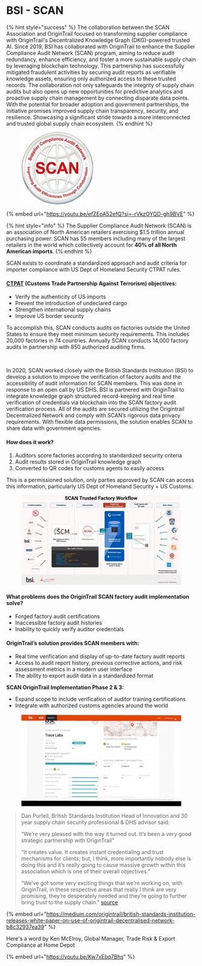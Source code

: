# BSI - SCAN

{% hint style="success" %}
The collaboration between the SCAN Association and OriginTrail focused on transforming supplier compliance with OriginTrail's Decentralized Knowledge Graph (DKG)-powered trusted AI. Since 2019, BSI has collaborated with OriginTrail to enhance the Supplier Compliance Audit Network (SCAN) program, aiming to reduce audit redundancy, enhance efficiency, and foster a more sustainable supply chain by leveraging blockchain technology. This partnership has successfully mitigated fraudulent activities by securing audit reports as verifiable knowledge assets, ensuring only authorized access to these trusted records. The collaboration not only safeguards the integrity of supply chain audits but also opens up new opportunities for predictive analytics and proactive supply chain management by connecting disparate data points. With the potential for broader adoption and government partnerships, the initiative promises improved supply chain transparency, security, and resilience. Showcasing a significant stride towards a more interconnected and trusted global supply chain ecosystem.
{% endhint %}

<figure><img src="../../.gitbook/assets/image (3) (1) (1) (1) (1) (1).png" alt=""><figcaption></figcaption></figure>

{% embed url="https://youtu.be/efZEoA52efQ?si=-rVkzOYQD-gh9BVE" %}

{% hint style="info" %}
The Supplier Compliance Audit Network (SCAN) is an association of North American retailers exercising $1.5 trillion annual purchasing power. SCAN has 55 members including many of the largest retailers in the world which collectively account for **40% of all North American imports**.
{% endhint %}

SCAN exists to coordinate a standardized approach and audit criteria for importer compliance with US Dept of Homeland Security CTPAT rules.

#### [CTPAT](https://www.cbp.gov/border-security/ports-entry/cargo-security/ctpat) (Customs Trade Partnership Against Terrorism) objectives:

* Verify the authenticity of US imports
* Prevent the introduction of undeclared cargo
* Strengthen international supply chains
* Improve US border security

To accomplish this, SCAN conducts audits on factories outside the United States to ensure they meet minimum security requirements. This includes 20,000 factories in 74 countries. Annually SCAN conducts 14,000 factory audits in partnership with 850 authorized auditing firms.

<figure><img src="https://miro.medium.com/max/720/0*jWMMph-lT2OftLz0" alt=""><figcaption></figcaption></figure>

In 2020, SCAN worked closely with the British Standards Institution (BSI) to develop a solution to improve the verification of factory audits and the accessibility of audit information for SCAN members. This was done in response to an open call by US DHS. BSI is partnered with OriginTrail to integrate knowledge graph structured record-keeping and real time verification of credentials via blockchain into the SCAN factory audit verification process. All of the audits are secured utilizing the Origintrail Decentralized Network and comply with SCAN’s rigorous data privacy requirements. With flexible data permissions, the solution enables SCAN to share data with government agencies.

#### **How does it work?**

1. Auditors score factories according to standardized security criteria
2. Audit results stored in OriginTrail knowledge graph
3. Converted to QR codes for customs agents to easily access

This is a permissioned solution, only parties approved by SCAN can access this information, particularly US Dept of Homeland Security + US Customs.

<figure><img src="../../.gitbook/assets/image (1) (1) (1) (1) (1) (1) (1) (1) (1).png" alt=""><figcaption></figcaption></figure>

#### **What problems does the OriginTrail SCAN factory audit implementation solve?**

* Forged factory audit certifications
* Inaccessible factory audit histories
* Inability to quickly verify auditor credentials

#### **OriginTrail’s solution provides SCAN members with:**

* Real time verification and display of up-to-date factory audit reports
* Access to audit report history, previous corrective actions, and risk assessment metrics in a modern user interface
* The ability to export audit data in a standardized format

**SCAN OriginTrail Implementation Phase 2 & 3:**

* Expand scope to include verification of auditor training certifications
* Integrate with authorized customs agencies around the world

<figure><img src="../../.gitbook/assets/image (11) (1) (1) (1).png" alt=""><figcaption></figcaption></figure>

> Dan Purtell, British Standards Institution Head of Innovation and 30 year supply chain security professional & DHS advisor said:
>
> “We’re very pleased with the way it turned out. It’s been a very good strategic partnership with OriginTrail”
>
> “It creates value. It creates instant credentialing and trust mechanisms for clients; but, I think, more importantly nobody else is doing this and it’s really going to cause massive growth within this association which is one of their overall objectives.”
>
> “We’ve got some very exciting things that we’re working on, with OriginTrail, in these respective areas that really I think are very promising, they’re desperately needed and they’re going to further bring trust to the supply chain.” [source](https://www.youtube.com/watch?v=Ss9pZkVsFpo)

{% embed url="https://medium.com/origintrail/british-standards-institution-releases-white-paper-on-use-of-origintrail-decentralised-network-b8c32937ea39" %}

Here's a word by Ken McElroy, Global Manager, Trade Risk & Export Compliance at Home Depot

{% embed url="https://youtu.be/Kw7xEbq7Bhs" %}
